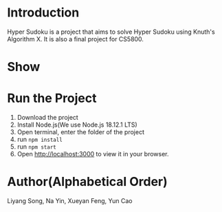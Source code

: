 # Introduction
Hyper Sudoku is a project that aims to solve Hyper Sudoku using Knuth's Algorithm X. It is also a final project for CS5800.

# Show

# Run the Project
1. Download the project
2. Install Node.js(We use Node.js 18.12.1 LTS)
3. Open terminal, enter the folder of the project
4. run `npm install`
5. run `npm start`
6. Open [http://localhost:3000](http://localhost:3000) to view it in your browser.

# Author(Alphabetical Order)
Liyang Song, Na Yin, Xueyan Feng, Yun Cao